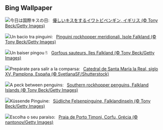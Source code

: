 ## Bing Wallpaper
![](https://www.bing.com/th?id=OHR.KissingPenguins_JA-JP2236836465_UHD.jpg&w=1000)今日は国際キスの日:&nbsp;&ensp;[優しいキスをするイワトビペンギン, イギリス (© Tony Beck/Getty Images)](https://www.bing.com/th?id=OHR.KissingPenguins_JA-JP2236836465_UHD.jpg)
<br><br/>
![](https://www.bing.com/th?id=OHR.KissingPenguins_IT-IT4154575174_UHD.jpg&w=1000)Un bacio tra pinguini:&nbsp;&ensp;[Pinguini rockhopper meridionali, Isole Falkland (© Tony Beck/Getty Images)](https://www.bing.com/th?id=OHR.KissingPenguins_IT-IT4154575174_UHD.jpg)
<br><br/>
![](https://www.bing.com/th?id=OHR.KissingPenguins_FR-FR5209643436_UHD.jpg&w=1000)Un baiser pingou !:&nbsp;&ensp;[Gorfous sauteurs, îles Falkland  (© Tony Beck/Getty Images)](https://www.bing.com/th?id=OHR.KissingPenguins_FR-FR5209643436_UHD.jpg)
<br><br/>
![](https://www.bing.com/th?id=OHR.ComparsaPamplona_ES-ES4789815957_UHD.jpg&w=1000)Prepárate para salir a la comparsa:&nbsp;&ensp;[Catedral de Santa María la Real, siglo XV, Pamplona, España (© SvetlanaSF/Shutterstock)](https://www.bing.com/th?id=OHR.ComparsaPamplona_ES-ES4789815957_UHD.jpg)
<br><br/>
![](https://www.bing.com/th?id=OHR.KissingPenguins_EN-GB3095500691_UHD.jpg&w=1000)A peck between penguins:&nbsp;&ensp;[Southern rockhopper penguins, Falkland Islands (© Tony Beck/Getty Images)](https://www.bing.com/th?id=OHR.KissingPenguins_EN-GB3095500691_UHD.jpg)
<br><br/>
![](https://www.bing.com/th?id=OHR.KissingPenguins_DE-DE4462202063_UHD.jpg&w=1000)Küssende Pinguine:&nbsp;&ensp;[Südliche Felsenpinguine, Falklandinseln (© Tony Beck/Getty Images)](https://www.bing.com/th?id=OHR.KissingPenguins_DE-DE4462202063_UHD.jpg)
<br><br/>
![](https://www.bing.com/th?id=OHR.CorfuBeach_PT-BR9062903399_UHD.jpg&w=1000)Escolha o seu paraíso:&nbsp;&ensp;[Praia de Porto Timoni, Corfu, Grécia (© nantonov/Getty Images)](https://www.bing.com/th?id=OHR.CorfuBeach_PT-BR9062903399_UHD.jpg)
<br><br/>
